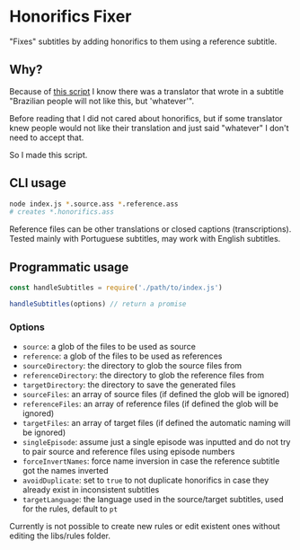 # Honorifics Fixer

"Fixes" subtitles by adding honorifics to them using a reference subtitle.

## Why?

Because of [this script](https://github.com/qgustavor/subtitle-comments/) I know there was a translator that wrote in a subtitle "Brazilian people will not like this, but 'whatever'".

Before reading that I did not cared about honorifics, but if some translator knew people would not like their translation and just said "whatever" I don't need to accept that.

So I made this script.

## CLI usage

```bash
node index.js *.source.ass *.reference.ass
# creates *.honorifics.ass
```

Reference files can be other translations or closed captions (transcriptions). Tested mainly with Portuguese subtitles, may work with English subtitles.

## Programmatic usage

```javascript
const handleSubtitles = require('./path/to/index.js')

handleSubtitles(options) // return a promise
```

### Options

- `source`: a glob of the files to be used as source
- `reference`: a glob of the files to be used as references
- `sourceDirectory`: the directory to glob the source files from
- `referenceDirectory`: the directory to glob the reference files from
- `targetDirectory`: the directory to save the generated files
- `sourceFiles`: an array of source files (if defined the glob will be ignored)
- `referenceFiles`: an array of reference files (if defined the glob will be ignored)
- `targetFiles`: an array of target files (if defined the automatic naming will be ignored)
- `singleEpisode`: assume just a single episode was inputted and do not try to pair source and reference files using episode numbers
- `forceInvertNames`: force name inversion in case the reference subtitle got the names inverted
- `avoidDuplicate`: set to `true` to not duplicate honorifics in case they already exist in inconsistent subtitles
- `targetLanguage`: the language used in the source/target subtitles, used for the rules, default to `pt`

Currently is not possible to create new rules or edit existent ones without editing the libs/rules folder.
